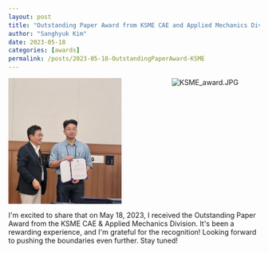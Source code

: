 ```yaml
---
layout: post
title: "Outstanding Paper Award from KSME CAE and Applied Mechanics Division"
author: "Sanghyuk Kim"
date: 2023-05-18
categories: [awards]
permalink: /posts/2023-05-18-OutstandingPaperAward-KSME
---
```

<div style="display: flex; justify-content: space-between;">
  <img src="/images/20230518_KSME.JPG" alt="KSME.JPG" style="width: 45%;">
  <img src="/images/20230518_KSME_award.jpg" alt="KSME_award.JPG" style="width: 35%;">
</div>

I'm excited to share that on May 18, 2023, I received the Outstanding Paper Award from the KSME CAE & Applied Mechanics Division. It's been a rewarding experience, and I'm grateful for the recognition! Looking forward to pushing the boundaries even further. Stay tuned!
